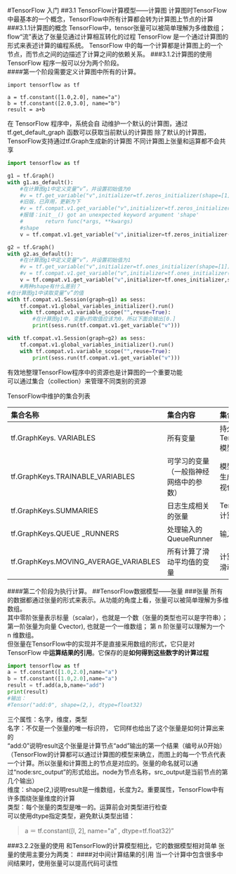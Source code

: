 #TensorFlow 入门
##3.1 TensorFlow计算模型——计算图
计算图时TensorFlow中最基本的一个概念，TensorFlow中所有计算都会转为计算图上节点的计算
###3.1.1计算图的概念
TensorFlow中，tensor张量可以被简单理解为多维数组；flow“流”表达了张量见通过计算相互转化的过程
TensorFlow 是一个通过计算图的形式来表述计算的编程系统。 
TensorFlow 中的每一个计算都是计算图上的一个节点，而节点之间的边描述了计算之间的依赖关系。
###3.1.2计算图的使用
TensorFlow 程序一般可以分为两个阶段。  
####第一个阶段需要定义计算图中所有的计算。
```
import tensorflow as tf

a = tf.constant([1.0,2.0], name="a")
b = tf.constant([2.0,3.0], name="b")
result = a+b
``` 
在 TensorFlow 程序中，系统会自 动维护一个默认的计算图，通过 tf.get_default_graph 函数可以获取当前默认的计算图 
除了默认的计算图，TensorFlow支持通过tf.Graph生成新的计算图
不同计算图上张量和运算都不会共享
```python
import tensorflow as tf

g1 = tf.Graph()
with g1.as_default():
    #在计算图g1中定义变量“v”，并设置初始值为0
    #v = tf.get_variable("v",initializer=tf.zeros_initializer(shape=[1]))
    #旧版，已弃用，更新为下
    #v = tf.compat.v1.get_variable("v",initializer=tf.zeros_initializer(shape=[1]))
    #报错：init__() got an unexpected keyword argument 'shape'
    #       return func(*args, **kwargs)
    #shape
    v = tf.compat.v1.get_variable("v",initializer=tf.zeros_initializer()(shape=[1]))

g2 = tf.Graph()
with g2.as_default():
    #在计算图g1中定义变量“v”，并设置初始值为1
    #v = tf.get_variable("v",initializer=tf.ones_initializer(shape=[1]))
    #v = tf.compat.v1.get_variable("v",initializer=tf.ones_initializer(shape=[1]))
    v = tf.compat.v1.get_variable("v",initializer=tf.ones_initializer,shape=[1])
    #两种shape有什么差别？
#在计算图g1中读取变量“v”的值
with tf.compat.v1.Session(graph=g1) as sess:
    tf.compat.v1.global_variables_initializer().run()
    with tf.compat.v1.variable_scope("",reuse=True):
        #在计算图g1中，变量v的取值应该为0，所以下面会输出[0.]
        print(sess.run(tf.compat.v1.get_variable("v")))

with tf.compat.v1.Session(graph=g2) as sess:
    tf.compat.v1.global_variables_initializer().run()
    with tf.compat.v1.variable_scope("",reuse=True):
        print(sess.run(tf.compat.v1.get_variable("v")))
```

有效地整理TensorFlow程序中的资源也是计算图的一个重要功能  
可以通过集合（collection）来管理不同类别的资源  

TensorFlow中维护的集合列表

|集合名称|集合内容|集合列表|
|:------|:------|:------|
|tf.GraphKeys. VARIABLES|所有变量 |持久化 TensorFlow 模型|
|tf.GraphKeys.TRAINABLE_VARIABLES|可学习的变量（一般指神经网络中的参数）|模型训练、生成模型可视化内容|
|tf.GraphKeys.SUMMARIES |日志生成相关的张量| TensorFlow 计算可视化|
|tf.GraphKeys.QUEUE _RUNNERS|处理输入的QueueRunner |输入处理|  
|tf.GraphKeys.MOVING_AVERAGE_VARIABLES |所有计算了滑动平均值的变量|计算变量的滑动平均值|


####第二个阶段为执行计算。 
##TensorFlow数据模型——张量
###张量
所有的数据都通过张量的形式来表示。从功能的角度上看，张量可以被简单理解为多维数组。  
其中零阶张量表示标量（scalar），也就是一个数（张量的类型也可以是字符串）；
第一阶张量为向量 Cvector), 也就是一个一维数组；
第 n 阶张量可以理解为一个 n 维数组。  
但张量在TensorFlow中的实现并不是直接采用数组的形式，它只是对 TensorFlow 中**运算结果的引用**。它保存的是**如何得到这些数字的计算过程**
```python
import tensorflow as tf
a = tf.constant([1.0,2.0],name="a")
b = tf.constant([1.0,2.0],name="a")
result = tf.add(a,b,name="add")
print(result)
#输出：
#Tensor("add:0", shape=(2,), dtype=float32)
```
三个属性：名字，维度，类型  
名字：不仅是一个张量的唯一标识符， 它同样也给出了这个张量是如何计算出来的     
    “add:0”说明result这个张量是计算节点“add”输出的第一个结果（编号从0开始）  
    （TensorFlow的计算都可以通过计算图的模型来确立，而图上的每一个节点代表一个计算。所以张量和计算图上的节点是对应的。张量的命名就可以通过“node:src_output”的形式给出。node为节点名称，src_output是当前节点的第几个输出）  
维度：shape(2,)说明result是一维数组，长度为2。重要属性，TensorFlow中有许多围绕张量维度的计算  
类型：每个张量的类型是唯一的。运算前会对类型进行检查   
可以使用dtype指定类型，避免默认类型出错：  
>a ＝ tf.constant([l, 2], name="a” , dtype=tf.float32)”

###3.2.2张量的使用
和TensorFlow的计算模型相比，它的数据模型相对简单
张量的使用主要分为两类：
####对中间计算结果的引用
当一个计算中包含很多中间结果时，使用张量可以提高代码可读性

